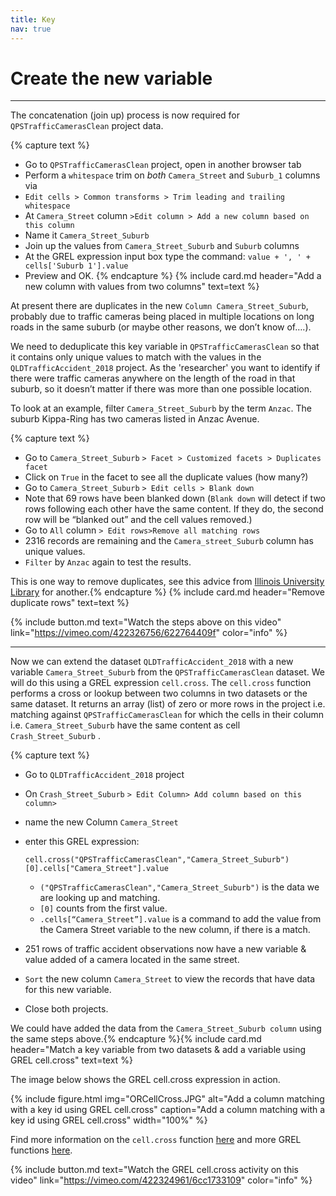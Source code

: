 ```yaml
---
title: Key
nav: true
---
```


# Create the new variable

------
The concatenation (join up) process is now required for  `QPSTrafficCamerasClean`  project data.

{% capture text %}
- Go to  `QPSTrafficCamerasClean`  project, open in another browser tab
- Perform a  `whitespace`  trim on *both*  `Camera_Street`  and  `Suburb_1`  columns via  
- `Edit cells > Common transforms > Trim leading and trailing whitespace`
- At  `Camera_Street`  column  `>Edit column > Add a new column based on this column`
- Name it  `Camera_Street_Suburb`
- Join up the values from  `Camera_Street_Suburb`  and  `Suburb`  columns
- At the GREL expression input box type the command:
  `value + ', ' + cells['Suburb 1'].value` 
- Preview and OK.
{% endcapture %} {% include card.md header="Add a new column with values from two columns" text=text %}

At present there are duplicates in the new  `Column Camera_Street_Suburb`,  probably due to traffic cameras being placed in multiple locations on long roads in the same suburb (or maybe other reasons, we don’t know of….).

We need to deduplicate this key variable in  `QPSTrafficCamerasClean`  so that it contains only unique values to match with the values in the `QLDTrafficAccident_2018` project.  As the 'researcher' you want to identify if there were traffic cameras anywhere on the length of the road in that suburb, so it doesn’t matter if there was more than one possible location.  

To look at an example, filter  `Camera_Street_Suburb`  by the term  `Anzac`.  The suburb Kippa-Ring has two cameras listed in Anzac Avenue.

{% capture text %}
- Go to  `Camera_Street_Suburb`  `> Facet > Customized facets > Duplicates facet`
- Click on  `True`  in the facet to see all the duplicate values (how many?)
- Go to `Camera_Street_Suburb`  `> Edit cells > Blank down`
- Note that 69 rows have been blanked down
  (`Blank down`  will detect if two rows following each other have the same content. If they do, the second row will be “blanked out” and the cell values removed.)
-	Go to  `All` column  `> Edit rows>Remove all matching rows`
- 2316 records are remaining and the  `Camera_street_Suburb`  column has unique values. 
- `Filter`  by  `Anzac`  again to test the results.

This is one way to remove duplicates, see this advice from [Illinois University Library](https://guides.library.illinois.edu/openrefine/duplicates) for another.{% endcapture %} {% include card.md header="Remove duplicate rows" text=text %}

{% include button.md text="Watch the steps above on this video" link="https://vimeo.com/422326756/622764409f" color="info" %}

------

Now we can extend the dataset `QLDTrafficAccident_2018`  with a new variable  `Camera_Street_Suburb`  from the `QPSTrafficCamerasClean`  dataset. We will do this using a GREL expression `cell.cross`. The  `cell.cross`  function performs a cross or lookup between two columns in two datasets or the same dataset. It returns an array (list) of zero or more rows in the project i.e. matching against  `QPSTrafficCamerasClean`  for which the cells in their column i.e.  `Camera_Street_Suburb`  have the same content as cell  `Crash_Street_Suburb` . 

{% capture text %}
- Go to  `QLDTrafficAccident_2018`  project
- On  `Crash_Street_Suburb`  `> Edit Column> Add column based on this column>`
- name the new Column  `Camera_Street`
- enter this GREL expression:

     `cell.cross("QPSTrafficCamerasClean","Camera_Street_Suburb")[0].cells["Camera_Street"].value`
  
  - `("QPSTrafficCamerasClean","Camera_Street_Suburb")`  is the data we are looking up and matching. 
  - `[0]`  counts from the first value. 
  - `.cells[“Camera_Street”].value`  is a command to add the value from the Camera Street variable to the new column, if there is a match.

- 251 rows of traffic accident observations now have a new variable & value added of a camera located in the same street.
- `Sort`  the new column  `Camera_Street`  to view the records that have data for this new variable.
- Close both projects.

We could have added the data from the  `Camera_Street_Suburb column` using the same steps above.{% endcapture %}{% include card.md header="Match a key variable from two datasets & add a variable using GREL cell.cross" text=text %}

The image below shows the GREL cell.cross expression in action. 
 
{% include figure.html img="ORCellCross.JPG" alt="Add a column matching with a key id using GREL cell.cross" caption="Add a column matching with a key id using GREL cell.cross" width="100%" %}

Find more information on the  `cell.cross`  function [here](https://github.com/OpenRefine/OpenRefine/wiki/GREL-Other-Functions#crosscell-c-string-projectname-string-columnname) and more GREL functions [here](https://github.com/OpenRefine/OpenRefine/wiki/GREL-Functions).


{% include button.md text="Watch the GREL cell.cross activity on this video" link="https://vimeo.com/422324961/6cc1733109" color="info" %}

